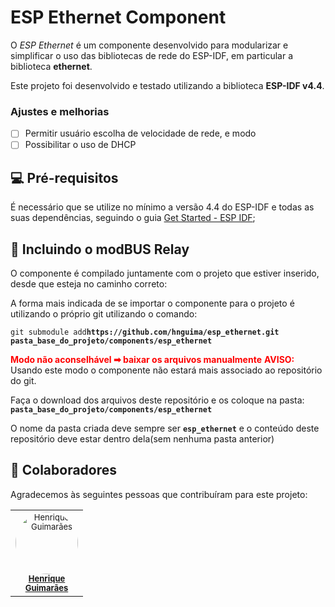 # ESP Ethernet Component

O *ESP Ethernet* é um componente desenvolvido para modularizar e simplificar o uso das bibliotecas de rede do ESP-IDF, em particular a biblioteca **ethernet**.   

Este projeto foi desenvolvido e testado utilizando a biblioteca **ESP-IDF v4.4**.


### Ajustes e melhorias

- [ ] Permitir usuário escolha de velocidade de rede, e modo
- [ ] Possibilitar o uso de DHCP

## 💻 Pré-requisitos

É necessário que se utilize no mínimo a versão 4.4 do ESP-IDF e todas as suas dependências, seguindo o guia [Get Started - ESP IDF](https://docs.espressif.com/projects/esp-idf/en/latest/esp32/get-started/index.html);

## 🚀 Incluindo o modBUS Relay

O componente é compilado juntamente com o projeto que estiver inserido, desde que esteja no caminho correto:

A forma mais indicada de se importar o componente para o projeto é utilizando o próprio git utilizando o comando:

`git submodule add`**`https://github.com/hnguima/esp_ethernet.git pasta_base_do_projeto/components/esp_ethernet`**

<span style="color:red; font-weight: bold">Modo não aconselhável ➡ baixar os arquivos manualmente</span>
<span style="color:red; font-weight: bold">AVISO:</span> Usando este modo o componente não estará mais associado ao repositório do git.

Faça o download dos arquivos deste repositório e os coloque na pasta: **`pasta_base_do_projeto/components/esp_ethernet`**

O nome da pasta criada deve sempre ser **`esp_ethernet`** e o conteúdo deste repositório deve estar dentro dela(sem nenhuma pasta anterior) 

## 🤝 Colaboradores

Agradecemos às seguintes pessoas que contribuíram para este projeto:

<style>
td, th {
   border: none!important;
}
td {
    width: 100px;
    vertical-align: top;
    line-height: 1.2;
}
td > a > img {
    border-radius: 50px;
}
td > a {
    font-size: 13px;
}
</style>

<table>
  <tr>
    <td align="center">
      <a href="#">
        <img src="https://media-exp2.licdn.com/dms/image/C4E03AQHDCF-iuQ_krQ/profile-displayphoto-shrink_200_200/0/1588645191329?e=1662595200&v=beta&t=wDzeBAt8J7Sxtu-2Z7e3kdyJjguH01iXHGdbl1Dl7FY" width="100px;" alt="Henrique Guimarães"/><br>
        <b>Henrique Guimarães</b>
      </a>
    </td>
  </tr>
</table>